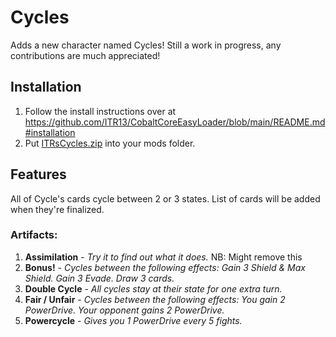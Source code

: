 # Cycles
Adds a new character named Cycles! Still a work in progress, any contributions are much appreciated!

## Installation
1. Follow the install instructions over at https://github.com/ITR13/CobaltCoreEasyLoader/blob/main/README.md#installation
2. Put [ITRsCycles.zip](https://github.com/ITR13/CobaltCoreCycles/releases/download/v0.1.0/ITRsCycles.zip) into your mods folder.

## Features
All of Cycle's cards cycle between 2 or 3 states.
List of cards will be added when they're finalized.

### Artifacts:
1. **Assimilation** - *Try it to find out what it does.* NB: Might remove this
2. **Bonus!** - *Cycles between the following effects: Gain 3 Shield & Max Shield. Gain 3 Evade. Draw 3 cards.*
3. **Double Cycle** - *All cycles stay at their state for one extra turn.*
4. **Fair / Unfair** - *Cycles between the following effects: You gain 2 PowerDrive. Your opponent gains 2 PowerDrive.*
5. **Powercycle** - *Gives you 1 PowerDrive every 5 fights.*
